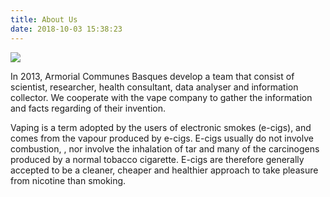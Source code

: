 ```yaml
---
title: About Us
date: 2018-10-03 15:38:23
---
```


![](/images/logo.jpg)

In 2013, Armorial Communes Basques develop a team that consist of scientist, researcher, health consultant, data analyser and information collector. We cooperate with the vape company to gather the information and facts regarding of their invention.

Vaping is a term adopted by the users of electronic smokes (e-cigs), and comes from the vapour produced by e-cigs. E-cigs usually do not involve combustion, , nor involve the inhalation of tar and many of the carcinogens produced by a normal tobacco cigarette. E-cigs are therefore generally accepted to be a cleaner, cheaper and healthier approach to take pleasure from nicotine than smoking.